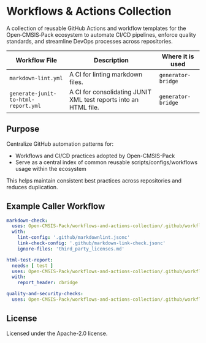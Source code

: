 # Workflows & Actions Collection

A collection of reusable GitHub Actions and workflow templates for the Open‑CMSIS‑Pack ecosystem to automate CI/CD
pipelines, enforce quality standards, and streamline DevOps processes across repositories.

| Workflow File | Description | Where it is used |
|---------------|-------------|------------------|
| `markdown-lint.yml` | A CI for linting markdown files. | `generator-bridge` |
| `generate-junit-to-html-report.yml` | A CI for consolidating JUNIT XML test reports into an HTML file. | `generator-bridge` |

## Purpose

Centralize GitHub automation patterns for:

- Workflows and CI/CD practices adopted by Open-CMSIS-Pack
- Serve as a central index of common reusable scripts/configs/workflows usage within the ecosystem

This helps maintain consistent best practices across repositories and reduces duplication.

## Example Caller Workflow

```yaml
markdown-check:
  uses: Open-CMSIS-Pack/workflows-and-actions-collection/.github/workflows/markdown-lint.yml@main
  with:
    lint-config: '.github/markdownlint.jsonc'
    link-check-config: '.github/markdown-link-check.jsonc'
    ignore-files: 'third_party_licenses.md'
```

```yaml
html-test-report:
  needs: [ test ]
  uses: Open-CMSIS-Pack/workflows-and-actions-collection/.github/workflows/generate-junit-to-html-report.yml@main
  with:
    report_header: cbridge
```

```yaml
quality-and-security-checks:
  uses: Open-CMSIS-Pack/workflows-and-actions-collection/.github/workflows/quality-security-checks.yml@main
```

## License

Licensed under the Apache-2.0 license.
